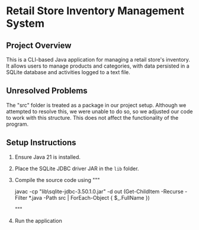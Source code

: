 # Retail Store Inventory Management System

## Project Overview
This is a CLI-based Java application for managing a retail store's inventory. It allows users to manage products and categories, with data persisted in a SQLite database and activities logged to a text file.

## Unresolved Problems
The "src" folder is treated as a package in our project setup. Although we attempted to resolve this, we were unable to do so, so we adjusted our code to work with this structure. This does not affect the functionality of the program.

## Setup Instructions
1. Ensure Java 21 is installed.
2. Place the SQLite JDBC driver JAR in the `lib` folder.
3. Compile the source code using 
    """
    
    javac -cp "lib\sqlite-jdbc-3.50.1.0.jar" -d out (Get-ChildItem -Recurse -Filter *.java -Path src | ForEach-Object { $_.FullName })

    """
4. Run the application